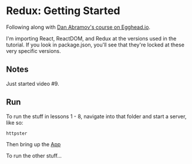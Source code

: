 # Redux: Getting Started
Following along with [Dan Abramov's course on Egghead.io](https://egghead.io/courses/getting-started-with-redux).

I'm importing React, ReactDOM, and Redux at the versions used in the tutorial. If you look in package.json, you'll see that they're locked at these very specific versions. 

## Notes
Just started video #9.

## Run
To run the stuff in lessons 1 - 8, navigate into that folder and start a server, like so:

```
httpster
```

Then bring up the [App](http://localhost:3333)

To run the other stuff...
